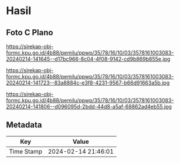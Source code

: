 # Hasil

## Foto C Plano

https://sirekap-obj-formc.kpu.go.id/4b88/pemilu/ppwp/35/78/16/10/03/3578161003083-20240214-141645--d17bc966-8c04-4f08-9142-cd9b869b855e.jpg

https://sirekap-obj-formc.kpu.go.id/4b88/pemilu/ppwp/35/78/16/10/03/3578161003083-20240214-141723--83a8884c-e3f8-4231-9567-b66d91663a5b.jpg

https://sirekap-obj-formc.kpu.go.id/4b88/pemilu/ppwp/35/78/16/10/03/3578161003083-20240214-141806--d096095d-2bdd-44d8-a5af-68862ad4eb55.jpg


## Metadata

| Key        | Value               |
| ---------- | ------------------- |
| Time Stamp | 2024-02-14 21:46:01 |



